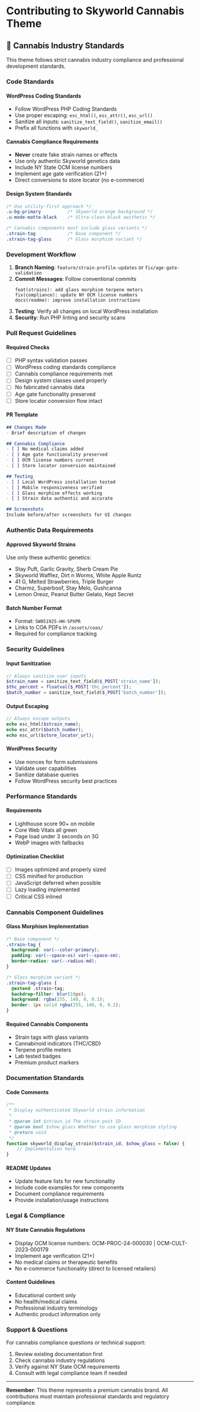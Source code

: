 # Contributing to Skyworld Cannabis Theme

## 🌿 Cannabis Industry Standards

This theme follows strict cannabis industry compliance and professional development standards.

### Code Standards

#### WordPress Coding Standards
- Follow WordPress PHP Coding Standards
- Use proper escaping: `esc_html()`, `esc_attr()`, `esc_url()`
- Sanitize all inputs: `sanitize_text_field()`, `sanitize_email()`
- Prefix all functions with `skyworld_`

#### Cannabis Compliance Requirements
- **Never** create fake strain names or effects
- Use only authentic Skyworld genetics data
- Include NY State OCM license numbers
- Implement age gate verification (21+)
- Direct conversions to store locator (no e-commerce)

#### Design System Standards
```css
/* Use utility-first approach */
.u-bg-primary          /* Skyworld orange background */
.u-mode-matte-black    /* Ultra-clean black aesthetic */

/* Cannabis components must include glass variants */
.strain-tag            /* Base component */
.strain-tag-glass      /* Glass morphism variant */
```

### Development Workflow

1. **Branch Naming**: `feature/strain-profile-updates` or `fix/age-gate-validation`
2. **Commit Messages**: Follow conventional commits
   ```
   feat(strains): add glass morphism terpene meters
   fix(compliance): update NY OCM license numbers
   docs(readme): improve installation instructions
   ```
3. **Testing**: Verify all changes on local WordPress installation
4. **Security**: Run PHP linting and security scans

### Pull Request Guidelines

#### Required Checks
- [ ] PHP syntax validation passes
- [ ] WordPress coding standards compliance
- [ ] Cannabis compliance requirements met
- [ ] Design system classes used properly
- [ ] No fabricated cannabis data
- [ ] Age gate functionality preserved
- [ ] Store locator conversion flow intact

#### PR Template
```markdown
## Changes Made
- Brief description of changes

## Cannabis Compliance
- [ ] No medical claims added
- [ ] Age gate functionality preserved
- [ ] OCM license numbers current
- [ ] Store locator conversion maintained

## Testing
- [ ] Local WordPress installation tested
- [ ] Mobile responsiveness verified
- [ ] Glass morphism effects working
- [ ] Strain data authentic and accurate

## Screenshots
Include before/after screenshots for UI changes
```

### Authentic Data Requirements

#### Approved Skyworld Strains
Use only these authentic genetics:
- Stay Puft, Garlic Gravity, Sherb Cream Pie
- Skyworld Wafflez, Dirt n Worms, White Apple Runtz
- 41 G, Melted Strawberries, Triple Burger
- Charmz, Superboof, Stay Melo, Gushcanna
- Lemon Oreoz, Peanut Butter Gelato, Kept Secret

#### Batch Number Format
- Format: `SW051925-HH-SPXPR`
- Links to COA PDFs in `/assets/coas/`
- Required for compliance tracking

### Security Guidelines

#### Input Sanitization
```php
// Always sanitize user inputs
$strain_name = sanitize_text_field($_POST['strain_name']);
$thc_percent = floatval($_POST['thc_percent']);
$batch_number = sanitize_text_field($_POST['batch_number']);
```

#### Output Escaping
```php
// Always escape outputs
echo esc_html($strain_name);
echo esc_attr($batch_number);
echo esc_url($store_locator_url);
```

#### WordPress Security
- Use nonces for form submissions
- Validate user capabilities
- Sanitize database queries
- Follow WordPress security best practices

### Performance Standards

#### Requirements
- Lighthouse score 90+ on mobile
- Core Web Vitals all green
- Page load under 3 seconds on 3G
- WebP images with fallbacks

#### Optimization Checklist
- [ ] Images optimized and properly sized
- [ ] CSS minified for production
- [ ] JavaScript deferred when possible
- [ ] Lazy loading implemented
- [ ] Critical CSS inlined

### Cannabis Component Guidelines

#### Glass Morphism Implementation
```css
/* Base component */
.strain-tag {
  background: var(--color-primary);
  padding: var(--space-xs) var(--space-sm);
  border-radius: var(--radius-md);
}

/* Glass morphism variant */
.strain-tag-glass {
  @extend .strain-tag;
  backdrop-filter: blur(10px);
  background: rgba(255, 140, 0, 0.1);
  border: 1px solid rgba(255, 140, 0, 0.2);
}
```

#### Required Cannabis Components
- Strain tags with glass variants
- Cannabinoid indicators (THC/CBD)
- Terpene profile meters
- Lab tested badges
- Premium product markers

### Documentation Standards

#### Code Comments
```php
/**
 * Display authenticated Skyworld strain information
 * 
 * @param int $strain_id The strain post ID
 * @param bool $show_glass Whether to use glass morphism styling
 * @return void
 */
function skyworld_display_strain($strain_id, $show_glass = false) {
    // Implementation here
}
```

#### README Updates
- Update feature lists for new functionality
- Include code examples for new components
- Document compliance requirements
- Provide installation/usage instructions

### Legal & Compliance

#### NY State Cannabis Regulations
- Display OCM license numbers: OCM-PROC-24-000030 | OCM-CULT-2023-000179
- Implement age verification (21+)
- No medical claims or therapeutic benefits
- No e-commerce functionality (direct to licensed retailers)

#### Content Guidelines
- Educational content only
- No health/medical claims
- Professional industry terminology
- Authentic product information only

### Support & Questions

For cannabis compliance questions or technical support:
1. Review existing documentation first
2. Check cannabis industry regulations
3. Verify against NY State OCM requirements
4. Consult with legal compliance team if needed

---

**Remember**: This theme represents a premium cannabis brand. All contributions must maintain professional standards and regulatory compliance.
